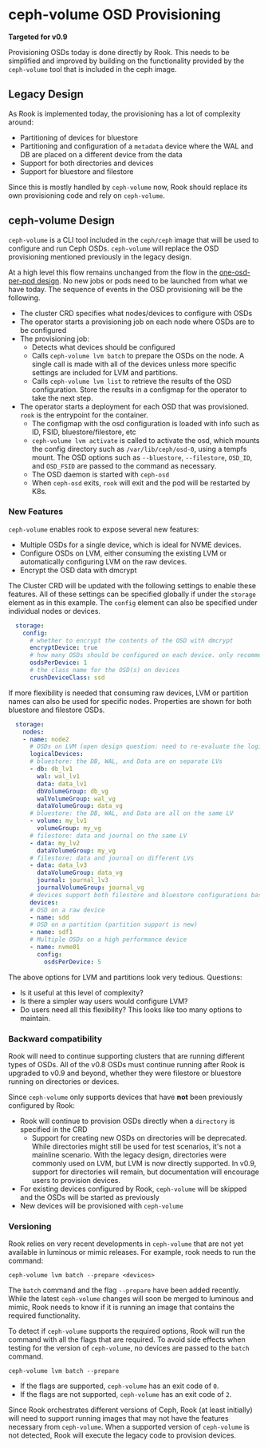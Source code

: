 # ceph-volume OSD Provisioning

**Targeted for v0.9**

Provisioning OSDs today is done directly by Rook. This needs to be simplified and improved by building
on the functionality provided by the `ceph-volume` tool that is included in the ceph image.

## Legacy Design

As Rook is implemented today, the provisioning has a lot of complexity around:

- Partitioning of devices for bluestore
- Partitioning and configuration of a `metadata` device where the WAL and DB are placed on a different device from the data
- Support for both directories and devices
- Support for bluestore and filestore

Since this is mostly handled by `ceph-volume` now, Rook should replace its own provisioning code and rely on `ceph-volume`.

## ceph-volume Design

`ceph-volume` is a CLI tool included in the `ceph/ceph` image that will be used to configure and run Ceph OSDs.
`ceph-volume` will replace the OSD provisioning mentioned previously in the legacy design.

At a high level this flow remains unchanged from the flow in the [one-osd-per-pod design](dedicated-osd-pod.md#create-new-osds).
No new jobs or pods need to be launched from what we have today. The sequence of events in the OSD provisioning will be the following.

- The cluster CRD specifies what nodes/devices to configure with OSDs
- The operator starts a provisioning job on each node where OSDs are to be configured
- The provisioning job:
  - Detects what devices should be configured
  - Calls `ceph-volume lvm batch` to prepare the OSDs on the node. A single call is made with all of the devices unless more specific settings are included for LVM and partitions.
  - Calls `ceph-volume lvm list` to retrieve the results of the OSD configuration. Store the results in a configmap for the operator to take the next step.
- The operator starts a deployment for each OSD that was provisioned. `rook` is the entrypoint for the container.
  - The configmap with the osd configuration is loaded with info such as ID, FSID, bluestore/filestore, etc
  - `ceph-volume lvm activate` is called to activate the osd, which mounts the config directory such as `/var/lib/ceph/osd-0`, using a tempfs mount. The OSD options such as `--bluestore`, `--filestore`, `OSD_ID`, and `OSD_FSID` are passed to the command as necessary.
  - The OSD daemon is started with `ceph-osd`
  - When `ceph-osd` exits, `rook` will exit and the pod will be restarted by K8s.

### New Features

`ceph-volume` enables rook to expose several new features:

- Multiple OSDs for a single device, which is ideal for NVME devices.
- Configure OSDs on LVM, either consuming the existing LVM or automatically configuring LVM on the raw devices.
- Encrypt the OSD data with dmcrypt

The Cluster CRD will be updated with the following settings to enable these features. All of these settings can be specified
globally if under the `storage` element as in this example. The `config` element can also be specified under individual
nodes or devices.
```yaml
  storage:
    config:
      # whether to encrypt the contents of the OSD with dmcrypt
      encryptDevice: true
      # how many OSDs should be configured on each device. only recommended to be greater than 1 for NVME devices
      osdsPerDevice: 1
      # the class name for the OSD(s) on devices
      crushDeviceClass: ssd
```

If more flexibility is needed that consuming raw devices, LVM or partition names can also be used for specific nodes.
Properties are shown for both bluestore and filestore OSDs.

```yaml
  storage:
    nodes:
    - name: node2
      # OSDs on LVM (open design question: need to re-evaluate the logicalDevice settings when they are implemented after 0.9 and whether they should be under the more general storage node "config" settings)
      logicalDevices:
      # bluestore: the DB, WAL, and Data are on separate LVs
      - db: db_lv1
        wal: wal_lv1
        data: data_lv1
        dbVolumeGroup: db_vg
        walVolumeGroup: wal_vg
        dataVolumeGroup: data_vg
      # bluestore: the DB, WAL, and Data are all on the same LV
      - volume: my_lv1
        volumeGroup: my_vg
      # filestore: data and journal on the same LV
      - data: my_lv2
        dataVolumeGroup: my_vg
      # filestore: data and journal on different LVs
      - data: data_lv3
        dataVolumeGroup: data_vg
        journal: journal_lv3
        journalVolumeGroup: journal_vg
      # devices support both filestore and bluestore configurations based on the "config.storeType" setting at the global, node, or device level
      devices:
      # OSD on a raw device
      - name: sdd
      # OSD on a partition (partition support is new)
      - name: sdf1
      # Multiple OSDs on a high performance device
      - name: nvme01
        config:
          osdsPerDevice: 5
```

The above options for LVM and partitions look very tedious. Questions:

- Is it useful at this level of complexity?
- Is there a simpler way users would configure LVM?
- Do users need all this flexibility? This looks like too many options to maintain.

### Backward compatibility

Rook will need to continue supporting clusters that are running different types of OSDs. All of the v0.8 OSDs must continue running
after Rook is upgraded to v0.9 and beyond, whether they were filestore or bluestore running on directories or devices.

Since `ceph-volume` only supports devices that have **not** been previously configured by Rook:

- Rook will continue to provision OSDs directly when a `directory` is specified in the CRD
  - Support for creating new OSDs on directories will be deprecated. While directories might still be used for test scenarios,
  it's not a mainline scenario. With the legacy design, directories were commonly used on LVM, but LVM is now directly supported.
  In v0.9, support for directories will remain, but documentation will encourage users to provision devices.
- For existing devices configured by Rook, `ceph-volume` will be skipped and the OSDs will be started as previously
- New devices will be provisioned with `ceph-volume`

### Versioning

Rook relies on very recent developments in `ceph-volume` that are not yet available in luminous or mimic releases.
For example, rook needs to run the command:
```
ceph-volume lvm batch --prepare <devices>
```

The `batch` command and the flag `--prepare` have been added recently.
While the latest `ceph-volume` changes will soon be merged to luminous and mimic, Rook needs to know if it is running an image that contains the required functionality.

To detect if `ceph-volume` supports the required options, Rook will run the
command with all the flags that are required. To avoid side effects when testing for the version of `ceph-volume`, no devices
are passed to the `batch` command.
```
ceph-volume lvm batch --prepare
```

- If the flags are supported, `ceph-volume` has an exit code of `0`.
- If the flags are not supported, `ceph-volume` has an exit code of `2`.

Since Rook orchestrates different versions of Ceph, Rook (at least initially) will need to support running images that may not
have the features necessary from `ceph-volume`. When a supported version of `ceph-volume` is not detected, Rook will
execute the legacy code to provision devices.
